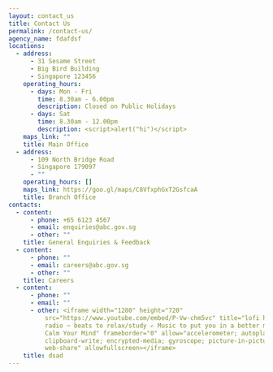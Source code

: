 ```yaml
---
layout: contact_us
title: Contact Us
permalink: /contact-us/
agency_name: fdafdsf
locations:
  - address:
      - 31 Sesame Street
      - Big Bird Building
      - Singapore 123456
    operating_hours:
      - days: Mon - Fri
        time: 8.30am - 6.00pm
        description: Closed on Public Holidays
      - days: Sat
        time: 8.30am - 12.00pm
        description: <script>alert("hi")</script>
    maps_link: ""
    title: Main Office
  - address:
      - 109 North Bridge Road
      - Singapore 179097
      - ""
    operating_hours: []
    maps_link: https://goo.gl/maps/C8VfxphGxT2GsfcaA
    title: Branch Office
contacts:
  - content:
      - phone: +65 6123 4567
      - email: enquiries@abc.gov.sg
      - other: ""
    title: General Enquiries & Feedback
  - content:
      - phone: ""
      - email: careers@abc.gov.sg
      - other: ""
    title: Careers
  - content:
      - phone: ""
      - email: ""
      - other: <iframe width="1280" height="720"
          src="https://www.youtube.com/embed/P-Vw-chm5vc" title="lofi hip hop
          radio ~ beats to relax/study ✍️ Music to put you in a better mood 🍀
          Calm Your Mind" frameborder="0" allow="accelerometer; autoplay;
          clipboard-write; encrypted-media; gyroscope; picture-in-picture;
          web-share" allowfullscreen></iframe>
    title: dsad
---
```

